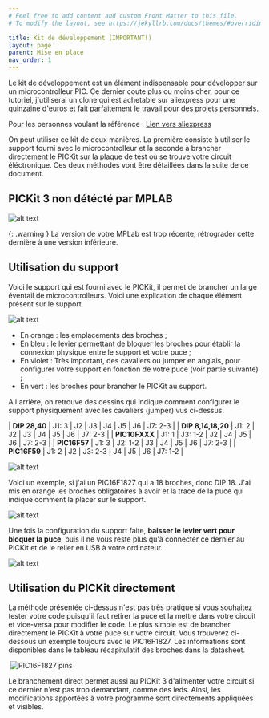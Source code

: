 ```yaml
---
# Feel free to add content and custom Front Matter to this file.
# To modify the layout, see https://jekyllrb.com/docs/themes/#overriding-theme-defaults

title: Kit de développement (IMPORTANT!)
layout: page
parent: Mise en place
nav_order: 1
---
```



Le kit de développement est un élément indispensable pour développer sur un microcontrolleur PIC. Ce dernier coute plus ou moins cher, pour ce tutoriel, j'utiliserai un clone qui est achetable sur aliexpress pour une quinzaine d'euros et fait parfaitement le travail pour des projets personnels.

Pour les personnes voulant la référence : [Lien vers aliexpress](https://fr.aliexpress.com/item/1005005973904576.html?spm=a2g0o.order_list.order_list_main.5.7bad5e5bHLNZnV&gatewayAdapt=glo2fra)

On peut utiliser ce kit de deux manières. La première consiste à utiliser le support fourni avec le microcontrolleur et la seconde à brancher directement le PICKit sur la plaque de test où se trouve votre circuit éléctronique. Ces deux méthodes vont être détaillées dans la suite de ce document.

## PICKit 3 non détécté par MPLAB

![alt text](mplab_pickit-1.png)

{: .warning }
La version de votre MPLab est trop récente, rétrograder cette dernière à une version inférieure.

## Utilisation du support
Voici le support qui est fourni avec le PICKit, il permet de brancher un large éventail de microcontrolleurs. Voici une explication de chaque élément présent sur le support.

![alt text](mplab_pickit-2.jpg)

- En orange : les emplacements des broches ;
- En bleu : le levier permettant de bloquer les broches pour établir la connexion physique entre le support et votre puce ;
- En violet : Très important, des cavaliers ou jumper en anglais, pour configurer votre support en fonction de votre puce (voir partie suivante) ;
- En vert : les broches pour brancher le PICKit au support.

A l'arrière, on retrouve des dessins qui indique comment configurer le support physiquement avec les cavaliers (jumper) vus ci-dessus. 

| **DIP 28,40**      | J1: 3 | J2      | J3      | J4 | J5 | J6 | J7: 2-3 |
| **DIP 8,14,18,20** | J1: 2 | J2      | J3      | J4 | J5 | J6 | J7: 2-3 |
| **PIC10FXXX**      | J1: 1 | J3: 1-2 | J2      | J4 | J5 | J6 | J7: 2-3 |
| **PIC16F57**       | J1: 3 | J2: 1-2 | J3      | J4 | J5 | J6 | J7: 2-3 |
| **PIC16F59**       | J1: 2 | J2      | J3: 2-3 | J4 | J5 | J6 | J7: 1-2 |

![alt text](mplab_pickit-3.jpg)

Voici un exemple, si j'ai un PIC16F1827 qui a 18 broches, donc DIP 18. J'ai mis en orange les broches obligatoires à avoir et la trace de la puce qui indique comment la placer sur le support.

![alt text](mplab_pickit-3-example.jpg)

Une fois la configuration du support faite, **baisser le levier vert pour bloquer la puce**, puis il ne vous reste plus qu'à connecter ce dernier au PICKit et de le relier en USB à votre ordinateur. 

![alt text](mplab_pickit-4.jpg)

## Utilisation du PICKit directement

La méthode présentée ci-dessus n'est pas très pratique si vous souhaitez tester votre code puisqu'il faut retirer la puce et la mettre dans votre circuit et vice-versa pour modifier le code. Le plus simple est de brancher directement le PICKit à votre puce sur votre circuit. Vous trouverez ci-dessous un exemple toujours avec le PIC16F1827. Les informations sont disponibles dans le tableau récapitulatif des broches dans la datasheet.

<div class="image-grid">
  <img src="mplab_pickit-5.png" alt="" />
  <img src="mplab_pickit-5-pic.png" alt="PIC16F1827 pins" />
</div>

Le branchement direct permet aussi au PICKit 3 d'alimenter votre circuit si ce dernier n'est pas trop demandant, comme des leds. Ainsi, les modifications apportées à votre programme sont directements appliquées et visibles.